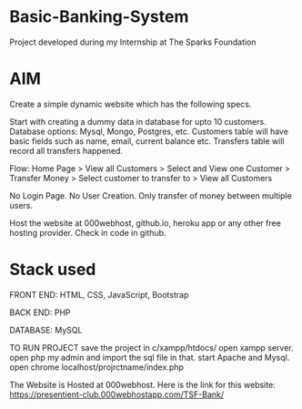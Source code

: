# Basic-Banking-System

Project developed during my Internship at The Sparks Foundation

# AIM 
Create a simple dynamic website which has the following specs.

Start with creating a dummy data in database for upto 10 customers. Database options: Mysql, Mongo, Postgres, etc. Customers table will have basic fields such as name, email, current balance etc. Transfers table will record all transfers happened.

Flow: Home Page > View all Customers > Select and View one Customer > Transfer Money > Select customer to transfer to > View all Customers

No Login Page. No User Creation. Only transfer of money between multiple users.

Host the website at 000webhost, github.io, heroku app or any other free hosting provider. Check in code in github.

# Stack used
FRONT END: HTML, CSS, JavaScript, Bootstrap

BACK END: PHP

DATABASE: MySQL

TO RUN PROJECT save the project in c/xampp/htdocs/ open xampp server. open php my admin and import the sql file in that. start Apache and Mysql. open chrome localhost/projrctname/index.php

The Website is Hosted at 000webhost.
Here is the link for this website: https://presentient-club.000webhostapp.com/TSF-Bank/
